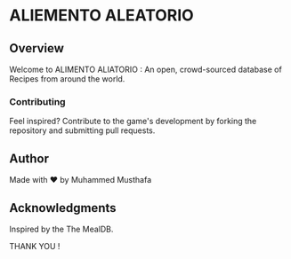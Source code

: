 # ALIEMENTO ALEATORIO

## Overview

Welcome to ALIMENTO ALIATORIO : An open, crowd-sourced database of Recipes from around the world.

### Contributing

Feel inspired? Contribute to the game's development by forking the repository and submitting pull requests.

## Author

Made with ❤️ by Muhammed Musthafa

## Acknowledgments

Inspired by the The MealDB.

THANK YOU !
